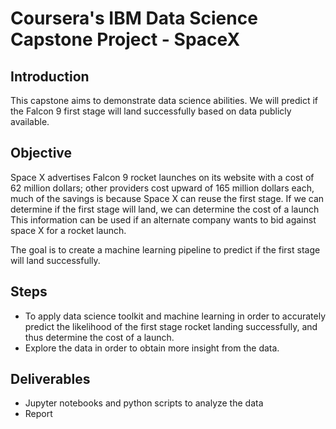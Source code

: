 # Coursera's IBM Data Science Capstone Project - SpaceX

## Introduction

This capstone aims to demonstrate data science abilities. We will predict if the Falcon 9 first stage will land successfully based on data publicly available.

## Objective

Space X advertises Falcon 9 rocket launches on its website with a cost of 62 million dollars; other providers cost upward of 165 million dollars each, much of the savings is because Space X can reuse the first stage.
If we can determine if the first stage will land, we can determine the cost of a launch  
This information can be used if an alternate company wants to bid against space X for a rocket launch.

The goal is to create a machine learning pipeline to predict if the first stage will land successfully.

## Steps

* To apply data science toolkit and machine learning in order to accurately predict the likelihood of the first stage rocket landing successfully, and thus determine the cost of a launch.
* Explore the data in order to obtain more insight from the data.

## Deliverables

* Jupyter notebooks and python scripts to analyze the data
* Report
